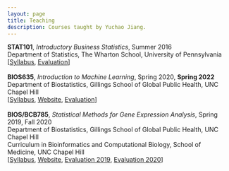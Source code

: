 ```yaml
---
layout: page
title: Teaching
description: Courses taught by Yuchao Jiang.
---
```

<div class="cv">
  <b>STAT101</b>, <i>Introductory Business Statistics</i>, Summer 2016 <br/> 
Department of Statistics, The Wharton School, University of Pennsylvania <br/>
  [<a href="../assets/pdfs/Syllabus-STAT-101-2016-Summer.pdf" title="Syllabus STAT101">Syllabus</a>,
	<a href="../assets/pdfs/STAT101_teaching_evaluation.pdf" title="Evaluation STAT101">Evaluation</a>]
</div>
<br/>
<div class="cv">
  <b>BIOS635</b>, <i>Introduction to Machine Learning</i>, Spring 2020, <b>Spring 2022</b> <br/>
Department of Biostatistics, Gillings School of Global Public Health, UNC Chapel Hill <br/>
[<a href="https://www.dropbox.com/s/o7bu8kg1lcv74tc/BIOS%20635_Intro%20Machine%20Learning_Syllabus_v1.pdf?dl=0" title="Syllabus BIOS635">Syllabus</a>, <a href="https://github.com/yuchaojiang/BIOS635/" title="Course Website">Website</a>,
	<a href="https://www.dropbox.com/s/qgxn7j80wwpfl3s/selected_evaluation.pdf?dl=0" title="Evaluation 2020">Evaluation</a>]
</div>
<br/>
<div class="cv">
  <b>BIOS/BCB785</b>, <i>Statistical Methods for Gene Expression Analysis</i>, Spring 2019, Fall 2020 <br/>
Department of Biostatistics, Gillings School of Global Public Health, UNC Chapel Hill <br/>
Curriculum in Bioinformatics and Computational Biology, School of Medicine, UNC Chapel Hill
<br/>
[<a href="https://www.dropbox.com/s/z5tqdqnqdtrma5b/BIOS785_Fall2020_Yuchao_Jiang.pdf?dl=0" title="Syllabus BIOS785">Syllabus</a>,
	<a href="https://github.com/yuchaojiang/BIOSBCB785" title="Course Website">Website</a>, 
	<a href="https://www.dropbox.com/s/4dd3cntz0d2vqt9/selected_evaluation.pdf?dl=0" title="Evaluation">Evaluation 2019</a>,
	<a href="https://www.dropbox.com/s/xcjc5qf3npviif8/Evaluation.pdf?dl=0" title="Evaluation">Evaluation 2020</a>]
<br/>
</div>
